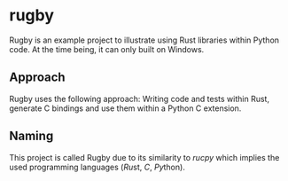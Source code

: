 # rugby

Rugby is an example project to illustrate using Rust libraries within Python code.
At the time being, it can only built on Windows.

## Approach

Rugby uses the following approach: Writing code and tests within Rust, generate C bindings and use them within a Python C extension.

## Naming

This project is called Rugby due to its similarity to *rucpy* which implies the used programming languages (*Ru*st, *C*, *Py*thon).
